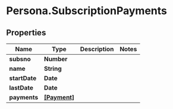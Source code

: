 # Persona.SubscriptionPayments

## Properties

Name | Type | Description | Notes
------------ | ------------- | ------------- | -------------
**subsno** | **Number** |  | 
**name** | **String** |  | 
**startDate** | **Date** |  | 
**lastDate** | **Date** |  | 
**payments** | [**[Payment]**](Payment.md) |  | 


